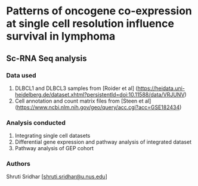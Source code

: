 # Patterns of oncogene co-expression at single cell resolution influence survival in lymphoma

## Sc-RNA Seq analysis 

### Data used

1. DLBCL1 and DLBCL3 samples from [Roider et al] (https://heidata.uni-heidelberg.de/dataset.xhtml?persistentId=doi:10.11588/data/VRJUNV)
2. Cell annotation and count matrix files from [Steen et al] (https://www.ncbi.nlm.nih.gov/geo/query/acc.cgi?acc=GSE182434)

### Analysis conducted

1. Integrating single cell datasets
2. Differential gene expression and pathway analysis of integrated dataset 
3. Pathway analysis of GEP cohort 

### Authors
Shruti Sridhar [shruti.sridhar@u.nus.edu]
